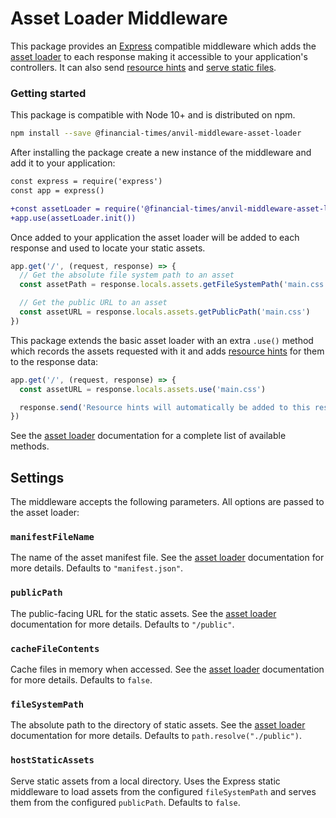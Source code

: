 # Asset Loader Middleware

This package provides an [Express] compatible middleware which adds the [asset loader] to each response making it accessible to your application's controllers. It can also send [resource hints] and [serve static files].

[Express]: https://expressjs.com/
[asset loader]: https://github.com/Financial-Times/anvil/tree/master/packages/anvil-server-asset-loader
[resource hints]: https://w3c.github.io/resource-hints/
[serve static files]: https://expressjs.com/en/starter/static-files.html


### Getting started

This package is compatible with Node 10+ and is distributed on npm.

```sh
npm install --save @financial-times/anvil-middleware-asset-loader
```

After installing the package create a new instance of the middleware and add it to your application:

```diff
const express = require('express')
const app = express()

+const assetLoader = require('@financial-times/anvil-middleware-asset-loader')
+app.use(assetLoader.init())
```

Once added to your application the asset loader will be added to each response and used to locate your static assets.

```js
app.get('/', (request, response) => {
  // Get the absolute file system path to an asset
  const assetPath = response.locals.assets.getFileSystemPath('main.css')

  // Get the public URL to an asset
  const assetURL = response.locals.assets.getPublicPath('main.css')
})
```

This package extends the basic asset loader with an extra `.use()` method which records the assets requested with it and adds [resource hints] for them to the response data:

```js
app.get('/', (request, response) => {
  const assetURL = response.locals.assets.use('main.css')

  response.send('Resource hints will automatically be added to this response for main.css')
})
```

See the [asset loader] documentation for a complete list of available methods.


## Settings

The middleware accepts the following parameters. All options are passed to the asset loader:

### `manifestFileName`

The name of the asset manifest file. See the [asset loader] documentation for more details. Defaults to `"manifest.json"`.

### `publicPath`

The public-facing URL for the static assets. See the [asset loader] documentation for more details. Defaults to `"/public"`.

### `cacheFileContents`

Cache files in memory when accessed. See the [asset loader] documentation for more details. Defaults to `false`.

### `fileSystemPath`

The absolute path to the directory of static assets. See the [asset loader] documentation for more details. Defaults to `path.resolve("./public")`.

### `hostStaticAssets`

Serve static assets from a local directory. Uses the Express static middleware to load assets from the configured `fileSystemPath` and serves them from the configured `publicPath`.  Defaults to `false`.
